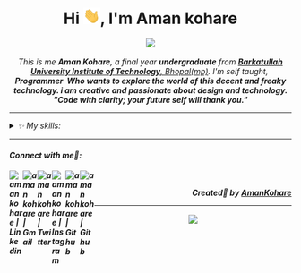 <h1 align="center">Hi <img src="https://raw.githubusercontent.com/ABSphreak/ABSphreak/master/gifs/Hi.gif" width="30px">, I'm Aman kohare</h1>
<p align="center">
  <a href="https://github.com/Ratheshan03/readme-typing-svg"><img src="https://readme-typing-svg.herokuapp.com?lines=Undergraduate;Mern+Stack+Developer;DS%20|%20UI%20|%20UX%20;React+developer&center=true&width=500&height=40"></a>
</p>
<p align="center">
  <em>
    This is me <b>Aman Kohare</b>, a final year <b>undergraduate</b> from <a href="[https://www.iit.ac.lk/](https://collegedunia.com/college/28258-barkatullah-university-institute-of-technology-buit-bhopal)"> <b>Barkatullah University Institute of Technology</b>, Bhopal(mp)</a>.
    I'm self taught,</b>&nbsp; <b>Programmer</b>&nbsp;<b> Who wants to explore the world of this decent and freaky technology. i am creative and passionate about design and technology.</b> 
  <br>
  <b><i>"Code with clarity; your future self will thank you."</i></b>
</p>
<hr/>
<details>
<summary>
  ✨ My skills:
</summary>
<code><a href="https://www.javascript.com/" target="_blank"><img height="30" src="https://raw.githubusercontent.com/devicons/devicon/master/icons/javascript/javascript-plain.svg"></a></code>
<code><a href="https://reactjs.org/" target="_blank"><img height="30" src="https://www.vectorlogo.zone/logos/reactjs/reactjs-icon.svg"></a></code>
<code><a href="https://nextjs.org/" target="_blank"><img height="30" src="https://upload.wikimedia.org/wikipedia/commons/thumb/1/10/Cib-next-js_%28CoreUI_Icons_v1.0.0%29.svg/120px-Cib-next-js_%28CoreUI_Icons_v1.0.0%29.svg.png"></a></code>
<code><a href="https://www.w3schools.com/html/" target="_blank"><img height="30" src="https://www.vectorlogo.zone/logos/w3_html5/w3_html5-icon.svg"></a></code>
<code><a href="https://www.w3schools.com/css/" target="_blank"><img height="30" src="https://raw.githubusercontent.com/devicons/devicon/master/icons/css3/css3-original.svg"></a></code>
<code><a href="https://reactnative.dev/" target="_blank"><img src="https://th.bing.com/th/id/OIP.xDi2csEAWxu95IEkaNdFUQHaEk?pid=ImgDet&rs=1" alt="react native"  height="30"></a></code>
<code><a href="https://redux.js.org" target="_blank"> <img src="https://raw.githubusercontent.com/devicons/devicon/master/icons/redux/redux-original.svg" alt="redux" height="30"></a></code>
<code><a href="[https://sass-lang.com](https://cplusplus.com/doc/tutorial/)" target="_blank"> <img src="https://th.bing.com/th/id/R.fccab54f52097ba730d7896b7b6701ce?rik=V7TpWhxwq80kGA&riu=http%3a%2f%2fcodeprogramming.org%2fwp-content%2fuploads%2f2022%2f01%2fC-Logo.wine_.png&ehk=3PB4CYrTaKlBw1DXnfB0FsvLXFCPT%2fIA8%2bIAoBTfIc4%3d&risl=&pid=ImgRaw&r=0" alt="sass"  height="30"></a></code>
 <code> <a href="https://tailwindcss.com/" target="_blank"> <img src="https://www.vectorlogo.zone/logos/tailwindcss/tailwindcss-icon.svg" alt="tailwind" height="30"/> </a> </code>
<code><a href="https://nodejs.org/en/" target="_blank"><img height="30" src="https://www.vectorlogo.zone/logos/nodejs/nodejs-icon.svg"></a></code>
<code><a href="https://firebase.google.com/" target="_blank"><img height="30" src="https://www.vectorlogo.zone/logos/firebase/firebase-icon.svg"></a></code>
<code><a href="https://git-scm.com/" target="_blank"><img height="30" src="https://www.vectorlogo.zone/logos/git-scm/git-scm-icon.svg"></a></code>
<code><a href="https://nodejs.org/en/docs" target="_blank"><img height="30" src="https://codersera.com/blog/wp-content/uploads/2019/10/nodejs-thumb.jpg"></a></code>
<code><a href="https://www.bing.com/search?pglt=41&q=mongodb&cvid=adf5f8d0f55844b39fbb65983b76c88f&gs_lcrp=EgZjaHJvbWUqBAgCEC4yBAgAEAAyBAgBEC4yBAgCEC4yBAgDEAAyBAgEEAAyBAgFEAAyBAgGEC4yBAgHEC4yBggIEEUYPNIBCDI2NzFqMGoxqAIAsAIA&FORM=ANNTA1&PC=NMTS" target="_blank"><img height="30" src="https://th.bing.com/th/id/OIP.Z3ETv2slnbQxcqZZLxa2igHaHa?pid=ImgDet&w=880&h=880&rs=1"></a></code>
</details>
<hr/>
<h4> Connect with me🤝: <h4>
  </hr>
  <a href="https://www.linkedin.com/in/aman-kohare-3a0678235/">
   <img align="left" alt=" aman kohare | Linkedin" width="24px" src="https://www.vectorlogo.zone/logos/linkedin/linkedin-icon.svg" />
  </a>
  <a href="https://mail.google.com/mail/u/0/#inbox?compose=GTvVlcRzDQsBVvzdKDjVrBcPlkqtKzPtSXjhzkcTKQdGrvWQTSNlqtQWdKhTfRHBcvgnJNZlLxgjt">
    <img align="left" alt="aman kohare | Gmail" width="26px" src="https://www.vectorlogo.zone/logos/gmail/gmail-icon.svg" />
  </a>
  <a href="https://twitter.com/Aman__0514">
    <img align="left" alt="aman kohare| Twitter" width="26px" src="https://www.vectorlogo.zone/logos/twitter/twitter-official.svg" />
  </a>
  <a href="https://www.instagram.com/aman__0514/">
    <img align="left" alt="aman kohare | Instagram" width="24px" src="https://www.vectorlogo.zone/logos/instagram/instagram-icon.svg" />
  </a>
   <a href="https://www.facebook.com/aman.kohare.79">
    <img align="left" alt="aman kohare| Github" width="26px" src="https://www.vectorlogo.zone/logos/facebook/facebook-tile.svg" />
  </a>
   <a href="https://github.com/Amankohare0514">
    <img align="left" alt="aman kohare| Github" width="26px" src="https://www.vectorlogo.zone/logos/github/github-tile.svg" />
  </a>
  <br>
  
<p align="right" > Created🖤 by <a href="https://heyamankohare.vercel.app/">AmanKohare</a></p>
<hr/>
<div align="center">
<img src="https://komarev.com/ghpvc/?username=amankohare0514&&style=flat-square" align="center" />
</div>
